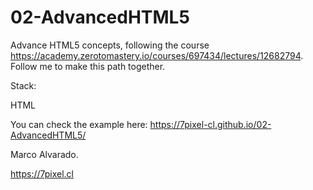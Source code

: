 # 02-AdvancedHTML5
Advance HTML5 concepts, following the course https://academy.zerotomastery.io/courses/697434/lectures/12682794. Follow me to make this path together.

Stack:

HTML

You can check the example here: https://7pixel-cl.github.io/02-AdvancedHTML5/

Marco Alvarado.

https://7pixel.cl
